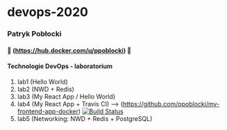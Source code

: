 # devops-2020
### Patryk Pobłocki

#### :whale: (https://hub.docker.com/u/ppoblocki) :whale:

#### Technologie DevOps - laboratorium

1. lab1 (Hello World)
2. lab2 (NWD + Redis)
3. lab3 (My React App / Hello World)
4. lab4 (My React App + Travis CI) --> (https://github.com/ppoblocki/my-frontend-app-docker) [![Build Status](https://travis-ci.com/ppoblocki/my-frontend-app-docker.svg?branch=master)](https://travis-ci.com/ppoblocki/my-frontend-app-docker)
5. lab5 (Networking: NWD + Redis + PostgreSQL)
